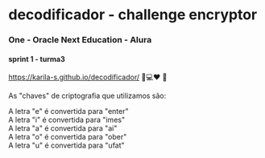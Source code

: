 #  **decodificador** - challenge encryptor 

###  One - Oracle Next Education - Alura 

#### sprint 1 - turma3


<https://karila-s.github.io/decodificador/>
📱💻:heart: :book:




 As "chaves" de criptografia que utilizamos são:

 A letra "e" é convertida para "enter"  
 A letra "i" é convertida para "imes"  
 A letra "a" é convertida para "ai"  
 A letra "o" é convertida para "ober"  
 A letra "u" é convertida para "ufat"  
